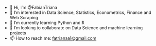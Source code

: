 - 👋 Hi, I’m @FabianTriana
- 👀 I’m interested in Data Science, Statistics, Econometrics, Finance and Web Scraping
- 🌱 I’m currently learning Python and R
- 💞️ I’m looking to collaborate on Data Science and machine learning projects
- 📫 How to reach me: fatrianaa1@gmail.com

<!---
FabianTriana/FabianTriana is a ✨ special ✨ repository because its `README.md` (this file) appears on your GitHub profile.
You can click the Preview link to take a look at your changes.
--->
